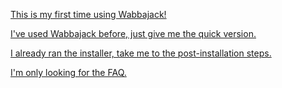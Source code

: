 [This is my first time using Wabbajack!](https://github.com/LivelyDismay/Learn-To-Mod/blob/4ff4066f83fc53dd3cb078b90e1f67a14148b2e2/wabbajack-stuff/Opus-Readme-Long.md)

[I've used Wabbajack before, just give me the quick version.](https://github.com/LivelyDismay/Learn-To-Mod/blob/8beb5a5462a96a9e336b8627098438efb32602cb/wabbajack-stuff/Opus-Readme-Short.md)

[I already ran the installer, take me to the post-installation steps.](https://github.com/LivelyDismay/Learn-To-Mod/blob/d0d79d35b2321d70ead80ec3722f8bcbae9c3c1e/wabbajack-stuff/Opus-Readme-Post-Install.md)

[I'm only looking for the FAQ.](https://github.com/LivelyDismay/Learn-To-Mod/blob/bcc4e131b1e94af38887c238479d0efa2ad093b0/wabbajack-stuff/faq-wip.md)
